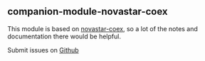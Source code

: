 ## companion-module-novastar-coex

This module is based on [novastar-coex](https://github.com/atomicinfotech/novastar-coex), so a lot of the notes and documentation there would be helpful.

Submit issues on [Github](https://github.com/bitfocus/companion-module-novastar-coex/issues)
